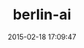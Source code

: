 ---
layout: post
title:  "berlin-ai"
repo:   "thirdside/berlin-ai"
date:   2015-02-18 17:09:47
gemurl: http://github.com/thirdside/berlin-ai
---